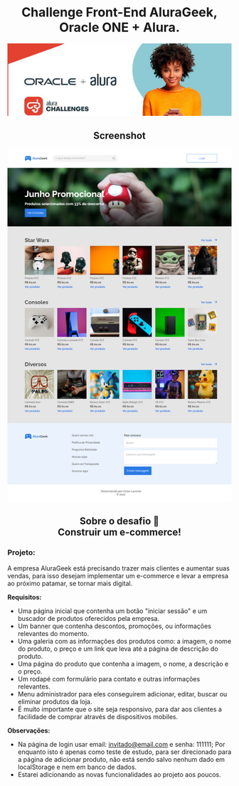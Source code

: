 <h1 align ="center">Challenge Front-End AluraGeek, Oracle ONE + Alura.</h1>


<div align ="center">
 <img  src="https://github.com/Celsohsl/Challenge-Front-end-Portfolio/blob/main/assets/images/readme-img/banner-topo.jpg" />
</div> 

<h2 align ="center">Screenshot</h2>


<div align ="center">
 <img src="https://github.com/Celsohsl/Challenge-Front-end-AluraGeek/blob/main/assets/images/readme-img/AluraGeekReadme_home.png" />
</div>
 
 

<h2 align ="center">Sobre o desafio 📜<br>
Construir um e-commerce!</h2>

### Projeto:

A empresa AluraGeek está precisando trazer mais clientes e aumentar suas vendas, para isso desejam implementar um e-commerce e levar a empresa ao próximo patamar, se tornar mais digital.

**Requisitos:**
- Uma página inicial que contenha um botão "iniciar sessão" e um buscador de produtos oferecidos pela empresa.
- Um banner que contenha descontos, promoções, ou informações relevantes do momento.
- Uma galeria com as informações dos produtos como: a imagem, o nome do produto, o preço e um link que leva até a página de descrição do produto.
- Uma página do produto que contenha a imagem, o nome, a descrição e o preço.
- Um rodapé com formulário para contato e outras informações relevantes.
- Menu administrador para eles conseguirem adicionar, editar, buscar ou eliminar produtos da loja.
- É muito importante que o site seja responsivo, para dar aos clientes a facilidade de comprar através de dispositivos mobiles.

**Observações:**
- Na página de login usar email: invitado@email.com e senha: 111111; Por enquanto isto é apenas como teste de estudo, para ser direcionado para a página de adicionar produto, não está sendo salvo nenhum dado em localStorage e nem em banco de dados. 
- Estarei adicionando as novas funcionalidades ao projeto aos poucos. 

#

